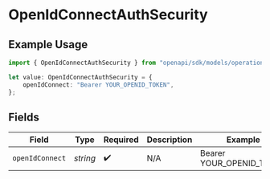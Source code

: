 # OpenIdConnectAuthSecurity

## Example Usage

```typescript
import { OpenIdConnectAuthSecurity } from "openapi/sdk/models/operations";

let value: OpenIdConnectAuthSecurity = {
    openIdConnect: "Bearer YOUR_OPENID_TOKEN",
};
```

## Fields

| Field                    | Type                     | Required                 | Description              | Example                  |
| ------------------------ | ------------------------ | ------------------------ | ------------------------ | ------------------------ |
| `openIdConnect`          | *string*                 | :heavy_check_mark:       | N/A                      | Bearer YOUR_OPENID_TOKEN |